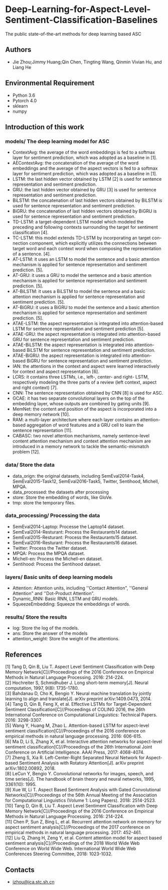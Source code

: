 # Deep-Learning-for-Aspect-Level-Sentiment-Classification-Baselines
The public state-of-the-art methods for deep learning based ASC

## Authors
 - Jie Zhou;Jimmy Huang;Qin Chen, Tingting Wang, Qinmin Vivian Hu, and Liang He

## Environmental Requirement
- Python 3.6
- Pytorch 4.0
- sklearn
- numpy

## Introduction of this work
### models/  The deep learning model for ASC
 - ContextAvg: the average of the word embeddings is fed to a softmax layer for sentiment prediction, which was adopted as a baseline in [1].
 - AEContextAvg: the concatenation of the average of the word embeddings and the average of the aspect vectors is fed to a softmax layer for sentiment prediction, which was adopted as a baseline in [1].
 - LSTM: the last hidden vector obtained by LSTM [2] is used for sentence representation and sentiment prediction. 
 - GRU: the last hidden vector obtained by GRU [3] is used for sentence representation and sentiment prediction.
 - BiLSTM: the concatenation of last hidden vectors obtained by BiLSTM is used for sentence representation and sentiment prediction.
 - BiGRU: the concatenation of last hidden vectors obtained by BiGRU is used for sentence representation and sentiment prediction.
 - TD-LSTM: a target-dependent LSTM model which modeled the preceding and following contexts surrounding the target for sentiment classification [4].
 - TC-LSTM: this model extends TD-LSTM by incorporating an target con- nection component, which explicitly utilizes the connections between target word and each context word when composing the representation of a sentence. [4].
 - AT-LSTM: it uses an LSTM to model the sentence and a basic attention mechanism is applied for sentence representation and sentiment prediction. [5].
 - AT-GRU: it uses a GRU to model the sentence and a basic attention mechanism is applied for sentence representation and sentiment prediction. [5].
 - AT-BiLSTM: it uses a BiLSTM to model the sentence and a basic attention mechanism is applied for sentence representation and sentiment prediction. [5].
 - AT-BiGRU: it uses a BiGRU to model the sentence and a basic attention mechanism is applied for sentence representation and sentiment prediction. [5].
 - ATAE-LSTM: the aspect representation is integrated into attention-based LSTM for sentence representation and sentiment prediction [5].
 - ATAE-GRU: the aspect representation is integrated into attention-based GRU for sentence representation and sentiment prediction.
 - ATAE-BiLSTM: the aspect representation is integrated into attention-based BiLSTM for sentence representation and sentiment prediction.
 - ATAE-BiGRU: the aspect representation is integrated into attention-based BiGRU for sentence representation and sentiment prediction.
 - IAN: the attentions in the context and aspect were learned interactively for context and aspect representation [6]. 
 - LCRS: it contains three LSTMs, i.e., left-, center- and right- LSTM, respectively modeling the three parts of a review (left context, aspect and right context) [7].
 - CNN: The sentence representation obtained by CNN [8] is used for ASC.
 - GCAE: it has two separate convolutional layers on the top of the embedding layer, whose outputs are combined by gating units [9].
 - MemNet: the content and position of the aspect is incorporated into a deep memory network [10].
 - RAM: a multi-layer architecture where each layer contains an attention-based aggregation of word features and a GRU cell to learn the sentence representation [11]. 
 - CABASC: two novel attention mechanisms, namely sentence-level content attention mechanism and context attention mechanism are introduced in a memory network to tackle the semantic-mismatch problem [12].
### data/  Store the data
 - data_orign: the original datasets, including SemEval2014-Task4, SemEval2015-Task12, SemEval2016-Task5, Twitter, Sentihood, Michell, MPQA.
 - data_processed: the datasets after processing
 - store: Store the embedding of words, like GloVe.
 - tmp: store the temporary files.
### data_processing/  Processing the data
 - SemEval2014-Laptop: Processe the Laptop14 dataset.
 - SemEval2014-Resturant: Process the Restaurants14 dataset.
 - SemEval2015-Resturant: Process the Restaurants15 dataset.
 - SemEval2016-Resturant: Process the Restaurants16 dataset.
 - Twitter: Process the Twitter dataset.
 - MPQA: Process the MPQA dataset.
 - Michell-en: Process the Michell-en dataset.
 - Sentihood: Process the Sentihood dataset.
### layers/ Basic units of deep learning models
 - Attention: Attention units, including ''Contact Attention", ''General Attention" and ''Dot-Product Attention".
 - Dynamic_RNN: Basic RNN, LSTM and GRU models.
 - SqueezeEmbedding: Squeeze the embeddings of words.
### results/ Store the results
 - log: Store the log of the models.
 - ans: Store the answer of the models
 - attention_weight: Store the weight of the attentions.

## References
[1] Tang D, Qin B, Liu T. Aspect Level Sentiment Classification with Deep Memory Network[C]//Proceedings of the 2016 Conference on Empirical Methods in Natural Language Processing. 2016: 214-224.<br>
[2] Hochreiter S, Schmidhuber J. Long short-term memory[J]. Neural computation, 1997, 9(8): 1735-1780.<br>
[3] Bahdanau D, Cho K, Bengio Y. Neural machine translation by jointly learning to align and translate[J]. arXiv preprint arXiv:1409.0473, 2014.  <br>
[4] Tang D, Qin B, Feng X, et al. Effective LSTMs for Target-Dependent Sentiment Classification[C]//Proceedings of COLING 2016, the 26th International Conference on Computational Linguistics: Technical Papers. 2016: 3298-3307.  <br>
[5] Wang Y, Huang M, Zhao L. Attention-based LSTM for aspect-level sentiment classification[C]//Proceedings of the 2016 conference on empirical methods in natural language processing. 2016: 606-615.  <br>
[6] Ma D, Li S, Zhang X, et al. Interactive attention networks for aspect-level sentiment classification[C]//Proceedings of the 26th International Joint Conference on Artificial Intelligence. AAAI Press, 2017: 4068-4074.  <br>
[7] Zheng S, Xia R. Left-Center-Right Separated Neural Network for Aspect-based Sentiment Analysis with Rotatory Attention[J]. arXiv preprint arXiv:1802.00892, 2018.  <br>
[8] LeCun Y, Bengio Y. Convolutional networks for images, speech, and time series[J]. The handbook of brain theory and neural networks, 1995, 3361(10): 1995.  <br>
[9] Xue W, Li T. Aspect Based Sentiment Analysis with Gated Convolutional Networks[C]//Proceedings of the 56th Annual Meeting of the Association for Computational Linguistics (Volume 1: Long Papers). 2018: 2514-2523.  <br>
[10] Tang D, Qin B, Liu T. Aspect Level Sentiment Classification with Deep Memory Network[C]//Proceedings of the 2016 Conference on Empirical Methods in Natural Language Processing. 2016: 214-224.  <br>
[11] Chen P, Sun Z, Bing L, et al. Recurrent attention network on memory for aspect sentiment analysis[C]//Proceedings of the 2017 conference on empirical methods in natural language processing. 2017: 452-461.  <br>
[12] Liu Q, Zhang H, Zeng Y, et al. Content attention model for aspect based sentiment analysis[C]//Proceedings of the 2018 World Wide Web Conference on World Wide Web. International World Wide Web Conferences Steering Committee, 2018: 1023-1032.  

## Contacts
- jzhou@ica.stc.sh.cn
